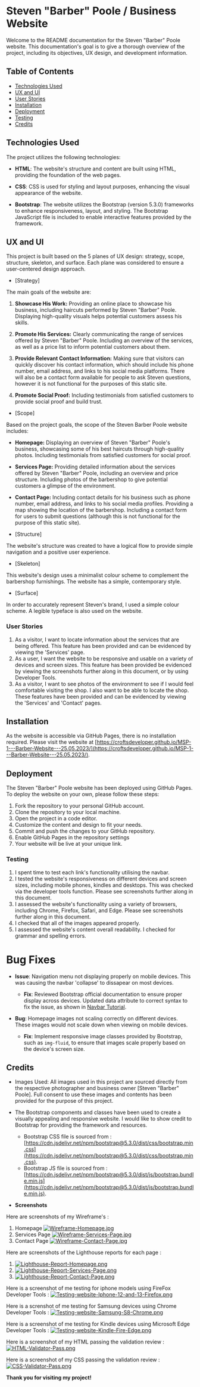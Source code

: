# Steven "Barber" Poole / Business Website

Welcome to the README documentation for the Steven "Barber" Poole website. This documentation's goal is to give a thorough overview of the project, including its objectives, UX design, and development information.

## Table of Contents

- [Technologies Used](#technologies-used)
- [UX and UI](#ux-and-ui)
- [User Stories](#user-stories)
- [Installation](#installation)
- [Deployment](#deployment)
- [Testing](#testing)
- [Credits](#credits)

## Technologies Used

The project utilizes the following technologies:

- **HTML**: The website's structure and content are built using HTML, providing the foundation of the web pages.

- **CSS**: CSS is used for styling and layout purposes, enhancing the visual appearance of the website.

- **Bootstrap**: The website utilizes the Bootstrap (version 5.3.0) frameworks to enhance responsiveness, layout, and styling. The Bootstrap JavaScript file is included to enable interactive features provided by the framework.

## UX and UI

This project is built based on the 5 planes of UX design: strategy, scope, structure, skeleton, and surface. Each plane was considered to ensure a user-centered design approach.

- [Strategy]

The main goals of the website are:

1. **Showcase His Work:** Providing an online place to showcase his business, including haircuts performed by Steven "Barber" Poole. Displaying high-quality visuals helps potential customers assess his skills.

2. **Promote His Services:** Clearly communicating the range of services offered by Steven "Barber" Poole. Including an overview of the services, as well as a price list to inform potential customers about them.

3. **Provide Relevant Contact Information:** Making sure that visitors can quickly discover his contact information, which should include his phone number, email address, and links to his social media platforms. There will also be a contact form available for people to ask Steven questions, however it is not functional for the purposes of this static site.

4. **Promote Social Proof:** Including testimonials from satisfied customers to provide social proof and build trust.

- [Scope]

Based on the project goals, the scope of the Steven Barber Poole website includes:

- **Homepage:** Displaying an overview of Steven "Barber" Poole's business, showcasing some of his best haircuts through high-quality photos. Including testimonials from satisfied customers for social proof.

- **Services Page:** Providing detailed information about the services offered by Steven "Barber" Poole, including an overview and price structure. Including photos of the barbershop to give potential customers a glimpse of the environment.

- **Contact Page:** Including contact details for his business such as phone number, email address, and links to his social media profiles. Providing a map showing the location of the barbershop. Including a contact form for users to submit questions (although this is not functional for the purpose of this static site).

- [Structure]

The website's structure was created to have a logical flow to provide simple navigation and a positive user experience.

- [Skeleton]

This website's design uses a minimalist colour scheme to complement the barbershop furnishings. The website has a simple, contemporary style.

- [Surface]

In order to accurately represent Steven's brand, I used a simple colour scheme. A legible typeface is also used on the website.

### User Stories

1. As a visitor, I want to locate information about the services that are being offered. This feature has been provided and can be evidenced by viewing the 'Services' page.
2. As a user, I want the website to be responsive and usable on a variety of devices and screen sizes. This feature has been provided be evidenced by viewing the screenshots further along in this document, or by using Developer Tools.
3. As a visitor, I want to see photos of the environment to see if I would feel comfortable visiting the shop. I also want to be able to locate the shop. These features have been provided and can be evidenced by viewing the 'Services' and 'Contact' pages.

## Installation

As the website is accessible via GitHub Pages, there is no installation required. Please visit the website at [https://croftsdeveloper.github.io/MSP-1---Barber-Website---25.05.2023/](https://croftsdeveloper.github.io/MSP-1---Barber-Website---25.05.2023/).

## Deployment

The Steven "Barber" Poole website has been deployed using GitHub Pages. To deploy the website on your own, please follow these steps:

1. Fork the repository to your personal GitHub account.
2. Clone the repository to your local machine.
3. Open the project in a code editor.
4. Customize the content and design to fit your needs.
5. Commit and push the changes to your GitHub repository.
6. Enable GitHub Pages in the repository settings
7. Your website will be live at your unique link.

### Testing

1. I spent time to test each link's functionality utilising the navbar.
2. I tested the website's responsiveness on different devices and screen sizes, including mobile phones, kindles and desktops. This was checked via the developer tools function. Please see screenshots further along in this document.
3. I assessed the website's functionality using a variety of browsers, including Chrome, Firefox, Safari, and Edge. Please see screenshots further along in this document.
4. I checked that all of the images appeared properly.
5. I assessed the website's content overall readability. I checked for grammar and spelling errors.

# Bug Fixes

- **Issue**: Navigation menu not displaying properly on mobile devices. This was causing the navbar 'collapse' to dissapear on most devices.

  - **Fix**: Reviewed Bootstrap official documentation to ensure proper display across devices. Updated data attribute to correct syntax to fix the issue, as shown in [Navbar Tutorial](https://tinyurl.com/Navbar-Tutorial).

- **Bug**: Homepage images not scaling correctly on different devices. These images would not scale down when viewing on mobile devices.
  - **Fix**: Implement responsive image classes provided by Bootstrap, such as `img-fluid`, to ensure that images scale properly based on the device's screen size.

## Credits

- Images Used: All images used in this project are sourced directly from the respective photographer and business owner [Steven "Barber" Poole]. Full consent to use these images and contents has been provided for the purpose of this project.

- The Bootstrap components and classes have been used to create a visually appealing and responsive website. I would like to show credit to Bootstrap for providing the framework and resources.

  - Bootstrap CSS file is sourced from : [https://cdn.jsdelivr.net/npm/bootstrap@5.3.0/dist/css/bootstrap.min.css](https://cdn.jsdelivr.net/npm/bootstrap@5.3.0/dist/css/bootstrap.min.css).
  - Bootstrap JS file is sourced from : [https://cdn.jsdelivr.net/npm/bootstrap@5.3.0/dist/js/bootstrap.bundle.min.js](https://cdn.jsdelivr.net/npm/bootstrap@5.3.0/dist/js/bootstrap.bundle.min.js).

- **Screenshots**

Here are screenshots of my Wireframe's :

1. Homepage [![Wireframe-Homepage.jpg](https://i.postimg.cc/XqzqwTNz/Wireframe-Homepage.jpg)](https://postimg.cc/Pv1dHVwW)
2. Services Page [![Wireframe-Services-Page.jpg](https://i.postimg.cc/WzCpDgXR/Wireframe-Services-Page.jpg)](https://postimg.cc/CnCpXZ3J)
3. Contact Page [![Wireframe-Contact-Page.jpg](https://i.postimg.cc/PJghfh5T/Wireframe-Contact-Page.jpg)](https://postimg.cc/K3DCQ6TH)

Here are screenshots of the Lighthouse reports for each page :

1. [![Lighthouse-Report-Homepage.png](https://i.postimg.cc/XYdqqXrS/Lighthouse-Report-Homepage.png)](https://postimg.cc/fVWDgz7B)
2. [![Lighthouse-Report-Services-Page.png](https://i.postimg.cc/8CL62tRv/Lighthouse-Report-Services-Page.png)](https://postimg.cc/nscr7KwV)
3. [![Lighthouse-Report-Contact-Page.png](https://i.postimg.cc/2y0c4z3C/Lighthouse-Report-Contact-Page.png)](https://postimg.cc/D4bPh3qN)

Here is a screenshot of me testing for iphone models using FireFox Developer Tools : [![Testing-website-Iphone-12-and-13-Firefox.png](https://i.postimg.cc/Dw9CQpf4/Testing-website-Iphone-12-and-13-Firefox.png)](https://postimg.cc/MnYbqDQz)

Here is a screnshot of me testing for Samsung devices using Chrome Developer Tools : [![Testing-website-Samsung-S8-Chrome.png](https://i.postimg.cc/BZmM7nQ0/Testing-website-Samsung-S8-Chrome.png)](https://postimg.cc/mhFYtRHX)

Here is a screenshot of me testing for Kindle devices using Microsoft Edge Developer Tools : [![Testing-website-Kindle-Fire-Edge.png](https://i.postimg.cc/MTDdSW71/Testing-website-Kindle-Fire-Edge.png)](https://postimg.cc/vg4W7wSm)

Here is a screenshot of my HTML passing the validation review : [![HTML-Validator-Pass.png](https://i.postimg.cc/m2bhkTQt/HTML-Validator-Pass.png)](https://postimg.cc/DmM7YkpT)

Here is a screenshot of my CSS passing the validation review : [![CSS-Validator-Pass.png](https://i.postimg.cc/Bnb65N73/CSS-Validator-Pass.png)](https://postimg.cc/VJymm9cZ)

**Thank you for visiting my project!**
